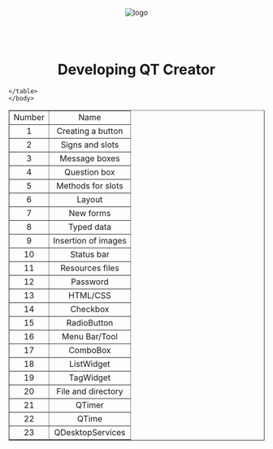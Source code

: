 <!DOCTYPE html>
<html lang="en">
    <head>
        <meta charset="UTF-8">
        <meta name="viewport" content="width=device-width, initial-scale=1">
        <link href="css/style.css" rel="stylesheet">
    </head>
       <body>
       <p align="center">
       <img src = https://qt-blog-uploads.s3.amazonaws.com/wp-content/uploads/2016/05/TheQtCompany_logo_1200x630.png alt = "logo">
       </p>
       <br>
       <br>
    <h1 align="center"> Developing QT Creator </h1>
    <table align ="center" border="1">
        <tr> 
            <td align="center">Number</td>
            <td align="center">Name</td>
        </tr>
        <tr align="middle"> 
            <td text-aling="center">1</td>
            <td>Creating a button</td>
        </tr>
        <tr align="middle"> 
            <td text-aling="center">2</td>
            <td>Signs and slots</td>
        </tr>
        <tr align="middle"> 
            <td text-aling="center">3</td>
            <td>Message boxes</td>
        </tr>
        <tr align="middle"> 
            <td text-aling="center">4</td>
            <td>Question box</td>
        </tr>
        <tr align="middle"> 
            <td text-aling="center">5</td>
            <td>Methods for slots</td>
        </tr>
        <tr align="middle"> 
            <td text-aling="center">6</td>
            <td>Layout</td>
        </tr>
        <tr align="middle"> 
            <td text-aling="center">7</td>
            <td>New forms</td>
        </tr>
        <tr align="middle"> 
            <td text-aling="center">8</td>
            <td>Typed data</td>
        </tr>
        <tr align="middle"> 
            <td text-aling="center">9</td>
            <td>Insertion of images</td>
        </tr>
        <tr align="middle"> 
            <td text-aling="center">10</td>
            <td>Status bar</td>
        </tr>
        <tr align="middle"> 
            <td text-aling="center">11</td>
            <td>Resources files</td>
        </tr>
        <tr align="middle"> 
            <td text-aling="center">12</td>
            <td>Password</td>
        </tr>
        <tr align="middle"> 
            <td text-aling="center">13</td>
            <td>HTML/CSS</td>
        </tr>
        <tr align="middle">
            <td text-aling="center">14</td>
            <td>Checkbox</td>
        </tr>
        <tr align="middle">
            <td text-aling="center">15</td>
            <td>RadioButton</td>
        </tr>
        <tr align="middle">
            <td text-aling="center">16</td>
            <td>Menu Bar/Tool</td>
        </tr>
        <tr align="middle">
            <td text-aling="center">17</td>
            <td>ComboBox</td>
        </tr>
        <tr align="middle">
            <td text-aling="center">18</td>
            <td>ListWidget</td>
        </tr>
        <tr align="middle">
            <td text-aling="center">19</td>
            <td>TagWidget</td>
        </tr>
        <tr align="middle">
            <td text-aling="center">20</td>
            <td>File and directory</td>
        </tr>
        <tr align="middle">
            <td text-aling="center">21</td>
            <td>QTimer</td>
        </tr>
        <tr align="middle">
            <td text-aling="center">22</td>
            <td>QTime</td>
        </tr>
        <tr align="middle">
            <td text-aling="center">23</td>
            <td>QDesktopServices</td>
        </tr>

    </table>
    </body>
</html>
